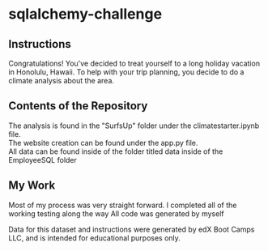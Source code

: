 # sqlalchemy-challenge

## Instructions
Congratulations! You've decided to treat yourself to a long holiday vacation in Honolulu, Hawaii. To help with your trip planning, you decide to do a climate analysis about the area.


## Contents of the Repository
The analysis is found in the "SurfsUp" folder under the climatestarter.ipynb file. <br />
The website creation can be found under the app.py file. <br />
All data can be found inside of the folder titled data inside of the EmployeeSQL folder


## My Work
Most of my process was very straight forward. I completed all of the working testing along the way
All code was generated by myself
    
Data for this dataset and instructions were generated by edX Boot Camps LLC, and is intended for educational purposes only.
